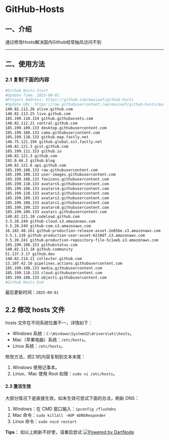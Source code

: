 # GitHub-Hosts

## 一、介绍
通过修改Hosts解决国内Github经常抽风访问不到

---

## 二、使用方法

### 2.1 复制下面的内容
```bash
#Github Hosts Start
#Update Time: 2025-09-01
#Project Address: https://github.com/maxiaof/github-hosts
#Update URL: https://raw.githubusercontent.com/maxiaof/github-hosts/master/hosts
140.82.112.26 alive.github.com
140.82.113.25 live.github.com
185.199.110.154 github.githubassets.com
140.82.112.21 central.github.com
185.199.109.133 desktop.githubusercontent.com
185.199.108.133 camo.githubusercontent.com
185.199.110.133 github.map.fastly.net
146.75.121.194 github.global.ssl.fastly.net
140.82.121.3 gist.github.com
185.199.111.153 github.io
140.82.121.3 github.com
192.0.66.2 github.blog
140.82.121.6 api.github.com
185.199.108.133 raw.githubusercontent.com
185.199.108.133 user-images.githubusercontent.com
185.199.108.133 favicons.githubusercontent.com
185.199.110.133 avatars5.githubusercontent.com
185.199.108.133 avatars4.githubusercontent.com
185.199.110.133 avatars3.githubusercontent.com
185.199.109.133 avatars2.githubusercontent.com
185.199.108.133 avatars1.githubusercontent.com
185.199.109.133 avatars0.githubusercontent.com
185.199.109.133 avatars.githubusercontent.com
140.82.121.10 codeload.github.com
3.5.28.249 github-cloud.s3.amazonaws.com
3.5.28.249 github-com.s3.amazonaws.com
16.182.40.161 github-production-release-asset-2e65be.s3.amazonaws.com
3.5.1.139 github-production-user-asset-6210df.s3.amazonaws.com
3.5.28.241 github-production-repository-file-5c1aeb.s3.amazonaws.com
185.199.108.153 githubstatus.com
140.82.113.18 github.community
51.137.3.17 github.dev
140.82.114.21 collector.github.com
13.107.42.16 pipelines.actions.githubusercontent.com
185.199.108.133 media.githubusercontent.com
185.199.110.133 cloud.githubusercontent.com
185.199.108.133 objects.githubusercontent.com
#Github Hosts End

```
最后更新时间：`2025-09-01`

## 2.2 修改 hosts 文件
hosts 文件在不同系统位置不一，详情如下：
- Windows 系统：`C:\Windows\System32\drivers\etc\hosts`。
- Mac（苹果电脑）系统：`/etc/hosts`。
- Linux 系统：`/etc/hosts`。

修改方法，把2.1的内容复制到文本末尾：

1. Windows 使用记事本。
2. Linux、Mac 使用 Root 权限：`sudo vi /etc/hosts`。

#### 2.3 激活生效
大部分情况下是直接生效，如未生效可尝试下面的办法，刷新 DNS：

1. Windows：在 CMD 窗口输入：`ipconfig /flushdns`
2. Mac 命令：`sudo killall -HUP mDNSResponder`
3. Linux 命令：`sudo nscd restart`

**Tips：** 如以上刷新不好使，请重启尝试
[![Powered by DartNode](https://dartnode.com/branding/DN-Open-Source-sm.png)](https://dartnode.com "Powered by DartNode - Free VPS for Open Source")
